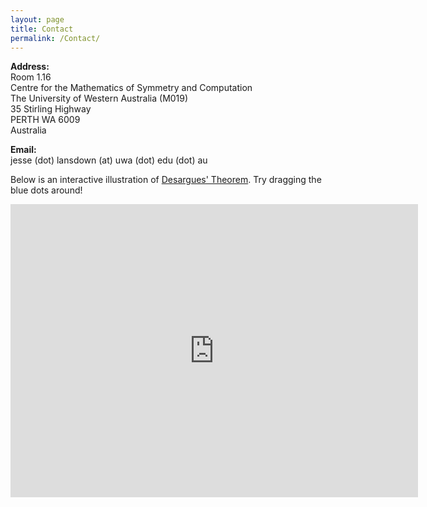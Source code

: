 ```yaml
---
layout: page
title: Contact
permalink: /Contact/
---
```


<!---
**Address:**<br />
Room 402<br />
Lehrstuhl B f&uuml;r Mathematik<br />
RWTH Aachen University<br />
Pontdriesch 10-16<br />
52062 Aachen<br />
Germany<br />
--->

**Address:**<br />
Room 1.16<br />
Centre for the Mathematics of Symmetry and Computation<br />
The University of Western Australia (M019)<br />
35 Stirling Highway<br />
PERTH WA 6009<br />
Australia<br />

**Email:**<br />
jesse (dot) lansdown (at) uwa (dot) edu (dot) au

Below is an interactive illustration of [Desargues' Theorem](https://en.wikipedia.org/wiki/Desargues%27s_theorem). Try dragging the blue dots around!

<iframe scrolling="no" title="Desargues' Theorem" src="https://www.geogebra.org/material/iframe/id/qvarutjc/width/652/height/469/border/888888/sfsb/true/smb/false/stb/false/stbh/false/ai/false/asb/false/sri/false/rc/false/ld/false/sdz/false/ctl/false" width="652px" height="469px" style="border:0px;"> </iframe>